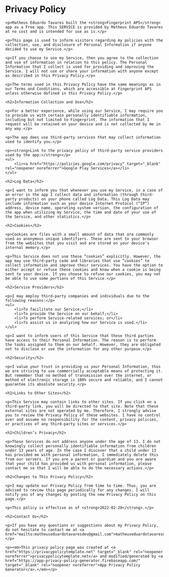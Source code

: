 <!DOCTYPE html>
<html lang="en">
<head>
    <meta charset="UTF-8">
    <meta name="viewport" content="width=device-width, initial-scale=1.0">
</head>
<body>
    <h1>Privacy Policy</h1>

    <p>Matheus Eduardo Tavares built the <strong>Fingerprint APS</strong> app as a Free app. This SERVICE is provided by Matheus Eduardo Tavares at no cost and is intended for use as is.</p>

    <p>This page is used to inform visitors regarding my policies with the collection, use, and disclosure of Personal Information if anyone decided to use my Service.</p>

    <p>If you choose to use my Service, then you agree to the collection and use of information in relation to this policy. The Personal Information that I collect is used for providing and improving the Service. I will not use or share your information with anyone except as described in this Privacy Policy.</p>

    <p>The terms used in this Privacy Policy have the same meanings as in our Terms and Conditions, which are accessible at Fingerprint APS unless otherwise defined in this Privacy Policy.</p>

    <h2>Information Collection and Use</h2>

    <p>For a better experience, while using our Service, I may require you to provide us with certain personally identifiable information, including but not limited to Fingerprint. The information that I request will be retained on your device and is not collected by me in any way.</p>

    <p>The app does use third-party services that may collect information used to identify you.</p>

    <p><strong>Link to the privacy policy of third-party service providers used by the app:</strong></p>
    <ul>
        <li><a href="https://policies.google.com/privacy" target="_blank" rel="noopener noreferrer">Google Play Services</a></li>
    </ul>

    <h2>Log Data</h2>

    <p>I want to inform you that whenever you use my Service, in a case of an error in the app I collect data and information (through third-party products) on your phone called Log Data. This Log Data may include information such as your device Internet Protocol (“IP”) address, device name, operating system version, the configuration of the app when utilizing my Service, the time and date of your use of the Service, and other statistics.</p>

    <h2>Cookies</h2>

    <p>Cookies are files with a small amount of data that are commonly used as anonymous unique identifiers. These are sent to your browser from the websites that you visit and are stored on your device's internal memory.</p>

    <p>This Service does not use these “cookies” explicitly. However, the app may use third-party code and libraries that use “cookies” to collect information and improve their services. You have the option to either accept or refuse these cookies and know when a cookie is being sent to your device. If you choose to refuse our cookies, you may not be able to use some portions of this Service.</p>

    <h2>Service Providers</h2>

    <p>I may employ third-party companies and individuals due to the following reasons:</p>
    <ul>
        <li>To facilitate our Service;</li>
        <li>To provide the Service on our behalf;</li>
        <li>To perform Service-related services; or</li>
        <li>To assist us in analyzing how our Service is used.</li>
    </ul>

    <p>I want to inform users of this Service that these third parties have access to their Personal Information. The reason is to perform the tasks assigned to them on our behalf. However, they are obligated not to disclose or use the information for any other purpose.</p>

    <h2>Security</h2>

    <p>I value your trust in providing us your Personal Information, thus we are striving to use commercially acceptable means of protecting it. But remember that no method of transmission over the internet, or method of electronic storage is 100% secure and reliable, and I cannot guarantee its absolute security.</p>

    <h2>Links to Other Sites</h2>

    <p>This Service may contain links to other sites. If you click on a third-party link, you will be directed to that site. Note that these external sites are not operated by me. Therefore, I strongly advise you to review the Privacy Policy of these websites. I have no control over and assume no responsibility for the content, privacy policies, or practices of any third-party sites or services.</p>

    <h2>Children’s Privacy</h2>

    <p>These Services do not address anyone under the age of 13. I do not knowingly collect personally identifiable information from children under 13 years of age. In the case I discover that a child under 13 has provided me with personal information, I immediately delete this from our servers. If you are a parent or guardian and you are aware that your child has provided us with personal information, please contact me so that I will be able to do the necessary actions.</p>

    <h2>Changes to This Privacy Policy</h2>

    <p>I may update our Privacy Policy from time to time. Thus, you are advised to review this page periodically for any changes. I will notify you of any changes by posting the new Privacy Policy on this page.</p>

    <p>This policy is effective as of <strong>2022-02-20</strong>.</p>

    <h2>Contact Us</h2>

    <p>If you have any questions or suggestions about my Privacy Policy, do not hesitate to contact me at <a href="mailto:matheuseduardotavaresdev@gmail.com">matheuseduardotavaresdev@gmail.com</a>.</p>

    <p><em>This privacy policy page was created at <a href="https://privacypolicytemplate.net" target="_blank" rel="noopener noreferrer">privacypolicytemplate.net</a> and modified/generated by <a href="https://app-privacy-policy-generator.firebaseapp.com/" target="_blank" rel="noopener noreferrer">App Privacy Policy Generator</a>.</em></p>
</body>
</html>
